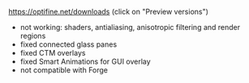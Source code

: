  https://optifine.net/downloads (click on "Preview versions")
 
 - not working: shaders, antialiasing, anisotropic filtering and render regions
 - fixed connected glass panes
 - fixed CTM overlays
 - fixed Smart Animations for GUI overlay
 - not compatible with Forge